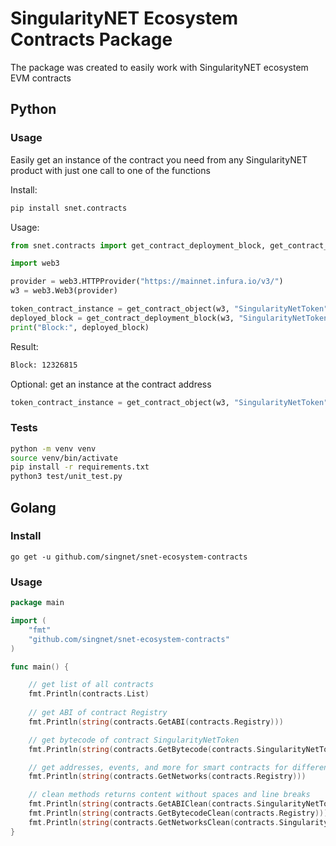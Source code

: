 # SingularityNET Ecosystem Contracts Package

The package was created to easily work with SingularityNET ecosystem EVM contracts

## Python
### Usage 
  
Easily get an instance of the contract you need from any SingularityNET product with just one call to one of the functions

Install:
```bash
pip install snet.contracts
```

Usage:
```python
from snet.contracts import get_contract_deployment_block, get_contract_object

import web3

provider = web3.HTTPProvider("https://mainnet.infura.io/v3/")
w3 = web3.Web3(provider)

token_contract_instance = get_contract_object(w3, "SingularityNetToken")
deployed_block = get_contract_deployment_block(w3, "SingularityNetToken")
print("Block:", deployed_block)
```
Result:
```bash
Block: 12326815
```

Optional: get an instance at the contract address
```python
token_contract_instance = get_contract_object(w3, "SingularityNetToken" "0x5B7533812759B45C2B44C19e320ba2cD2681b542")
```

### Tests

```bash
python -m venv venv
source venv/bin/activate
pip install -r requirements.txt
python3 test/unit_test.py
```

## Golang

### Install
`go get -u github.com/singnet/snet-ecosystem-contracts`

### Usage

```go
package main

import (
	"fmt"
	"github.com/singnet/snet-ecosystem-contracts"
)

func main() {

	// get list of all contracts
	fmt.Println(contracts.List)
	
	// get ABI of contract Registry
	fmt.Println(string(contracts.GetABI(contracts.Registry)))

	// get bytecode of contract SingularityNetToken
	fmt.Println(string(contracts.GetBytecode(contracts.SingularityNetToken)))

	// get addresses, events, and more for smart contracts for different networks
	fmt.Println(string(contracts.GetNetworks(contracts.Registry)))

	// clean methods returns content without spaces and line breaks
	fmt.Println(string(contracts.GetABIClean(contracts.SingularityNetToken)))
	fmt.Println(string(contracts.GetBytecodeClean(contracts.Registry)))
	fmt.Println(string(contracts.GetNetworksClean(contracts.SingularityNetToken)))
}

```